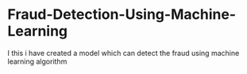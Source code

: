 # Fraud-Detection-Using-Machine-Learning
I this i have created a model which can detect the fraud using machine learning algorithm
